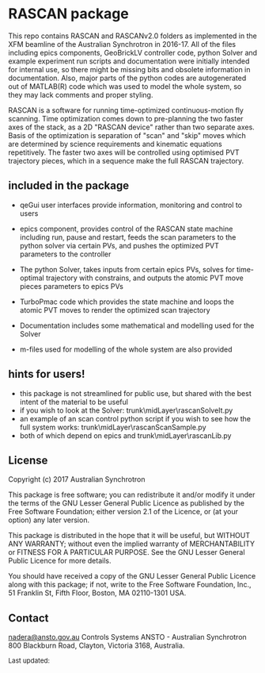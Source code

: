 # RASCAN package

This repo contains RASCAN and RASCANv2.0 folders as implemented in the XFM beamline of the Australian Synchrotron in 2016-17. All of the files including epics components, GeoBrickLV controller code, python Solver and example experiment run scripts and documentation were initially intended for internal use, so there might be missing bits and obsolete information in documentation. Also, major parts of the python codes are autogenerated out of MATLAB(R) code which was used to model the whole system, so they may lack comments and proper styling.

RASCAN is a software for running time-optimized continuous-motion fly scanning. Time optimization comes down to pre-planning the two faster axes of the stack, as a 2D "RASCAN device" rather than two separate axes. Basis of the optimization is separation of "scan" and "skip" moves which are determined by science requirements and kinematic equations repetitively. The faster two axes will be controlled using optimised PVT trajectory pieces, which in a sequence make the full RASCAN trajectory.

## included in the package 

* qeGui user interfaces provide information, monitoring and control to users
* epics component, provides control of the RASCAN state machine including run, pause and restart, feeds the scan parameters to the python solver via certain PVs, and pushes the optimized PVT parameters to the controller 
* The python Solver, takes inputs from certain epics PVs, solves for time-optimal trajectory with constrains, and outputs the atomic PVT move pieces parameters to epics PVs 

* TurboPmac code which provides the state machine and loops the atomic PVT moves to render the optimized scan trajectory
* Documentation includes some mathematical and modelling used for the Solver
* m-files used  for modelling of the whole system are also provided 

## hints for users!

* this package is not streamlined for public use, but shared with the best intent of the material to be useful
* if you wish to look at the Solver: trunk\midLayer\rascanSolveIt.py
* an example of an scan control python script if you wish to see how the full system works: trunk\midLayer\rascanScanSample.py
* both of which depend on epics and trunk\midLayer\rascanLib.py

## License

Copyright (c) 2017 Australian Synchrotron

This package is free software; you can redistribute it and/or
modify it under the terms of the GNU Lesser General Public
Licence as published by the Free Software Foundation; either
version 2.1 of the Licence, or (at your option) any later version.

This package is distributed in the hope that it will be useful,
but WITHOUT ANY WARRANTY; without even the implied warranty of
MERCHANTABILITY or FITNESS FOR A PARTICULAR PURPOSE.  See the GNU
Lesser General Public Licence for more details.

You should have received a copy of the GNU Lesser General Public
Licence along with this package; if not, write to the Free Software
Foundation, Inc., 51 Franklin St, Fifth Floor, Boston, MA 02110-1301 USA.

## Contact
nadera@ansto.gov.au
Controls Systems
ANSTO - Australian Synchrotron
800 Blackburn Road, Clayton, Victoria 3168, Australia.



<font size="-1">Last updated: </font>
<br>